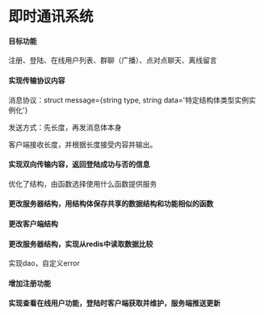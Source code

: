 # 即时通讯系统

#### 目标功能

注册、登陆、在线用户列表、群聊（广播）、点对点聊天、离线留言

#### 实现传输协议内容

消息协议：struct message={string type, string data='特定结构体类型实例实例化'}

发送方式：先长度，再发消息体本身

客户端接收长度，并根据长度接受内容并输出。

#### 实现双向传输内容，返回登陆成功与否的信息

优化了结构，由函数选择使用什么函数提供服务

#### 更改服务器结构，用结构体保存共享的数据结构和功能相似的函数

#### 更改客户端结构

#### 更改服务器结构，实现从redis中读取数据比较

实现dao，自定义error

#### 增加注册功能

#### 实现查看在线用户功能，登陆时客户端获取并维护，服务端推送更新